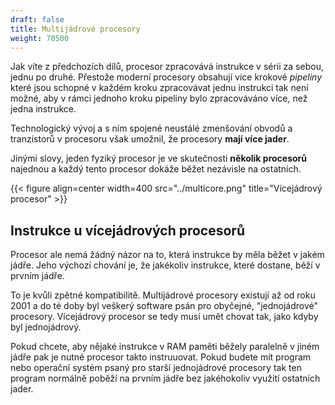 ```yaml
---
draft: false
title: Multijádrové procesory
weight: 70500
---
```


Jak víte z předchozích dílů, procesor zpracovává instrukce v sérii za sebou, jednu po druhé. Přestože moderní procesory obsahují více krokové *pipeliny* které jsou schopné v každém kroku zpracovávat jednu instrukci tak není možné, aby v rámci jednoho kroku pipeliny bylo zpracováváno více, než jedna instrukce.

Technologický vývoj a s ním spojené neustálé zmenšování obvodů a tranzistorů v procesoru však umožnil, že procesory **mají více jader**. 

Jinými slovy, jeden fyziký procesor je ve skutečnosti **několik procesorů** najednou a každý tento procesor dokáže běžet nezávisle na ostatních.

{{< figure align=center width=400 src="../multicore.png" title="Vícejádrový procesor" >}}

## Instrukce u vícejádrových procesorů

Procesor ale nemá žádný názor na to, která instrukce by měla běžet v jakém jádře. Jeho výchozí chování je, že jakékoliv instrukce, které dostane, běží v prvním jádře.

To je kvůli zpětné kompatibilitě. Multijádrové procesory existují až od roku 2001 a do té doby byl veškerý software psán pro obyčejné, "jednojádrové" procesory. Vícejádrový procesor se tedy musí umět chovat tak, jako kdyby byl jednojádrový.

Pokud chcete, aby nějaké instrukce v RAM paměti běžely paralelně v jiném jádře pak je nutné procesor takto instruuovat. Pokud budete mít program nebo operační systém psaný pro starší jednojádrové procesory tak ten program normálně poběží na prvním jádře bez jakéhokoliv využití ostatních jader. 